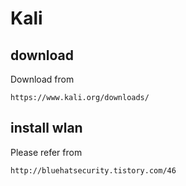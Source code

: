 # Kali<br>

## download<br>

Download from

```
https://www.kali.org/downloads/
```

## install wlan<br>

Please refer from

```
http://bluehatsecurity.tistory.com/46
```

